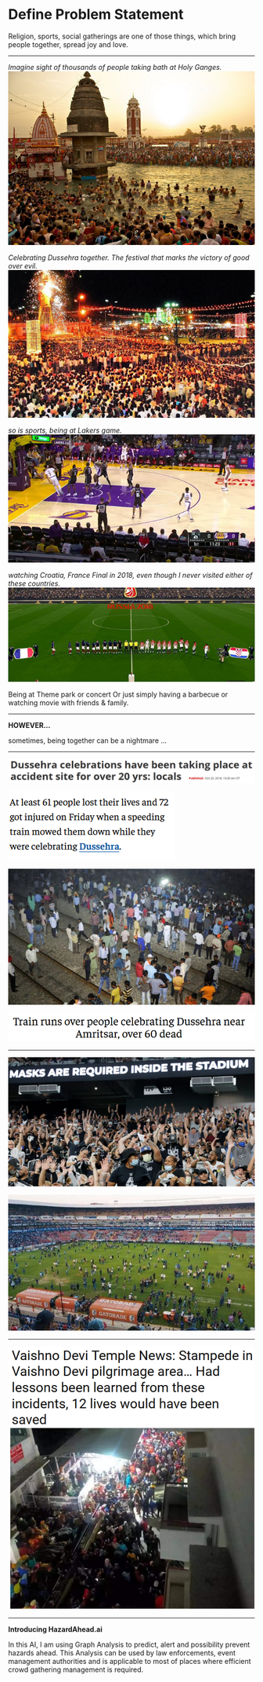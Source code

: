 # Define Problem Statement

Religion, sports, social gatherings are one of those things, which bring people together, spread joy and love.

---
*Imagine sight of thousands of people taking bath at Holy Ganges.*
![Holy Ganges](https://github.com/AmitXShukla/HazardAhead.ai/blob/main/assets/images/kumbhmela.png?raw=true)

*Celebrating Dussehra together. The festival that marks the victory of good over evil.*
![Dussehra](https://github.com/AmitXShukla/HazardAhead.ai/blob/main/assets/images/dussera.png?raw=true)

*so is sports, being at Lakers game.*
![Dussehra](https://github.com/AmitXShukla/HazardAhead.ai/blob/main/assets/images/lakers.png?raw=true)

*watching Croatia, France Final in 2018, even though I never visited either of these countries.*
![Dussehra](https://github.com/AmitXShukla/HazardAhead.ai/blob/main/assets/images/soccer.png?raw=true)

Being at Theme park or concert Or just simply having a barbecue or watching movie with friends & family.

---
**HOWEVER...**

sometimes, being together can be a nightmare ...

---

![RailTrack](https://github.com/AmitXShukla/HazardAhead.ai/blob/main/assets/images/railtracks_clip1.png?raw=true)

![RailTrack](https://github.com/AmitXShukla/HazardAhead.ai/blob/main/assets/images/railtracks_clip2.png?raw=true)

![RailTrack](https://github.com/AmitXShukla/HazardAhead.ai/blob/main/assets/images/railtracks.png?raw=true)

![RailTrack](https://github.com/AmitXShukla/HazardAhead.ai/blob/main/assets/images/railtracks_clip3.png?raw=true)

---

![RailTrack](https://github.com/AmitXShukla/HazardAhead.ai/blob/main/assets/images/gathering1.png?raw=true)

![RailTrack](https://github.com/AmitXShukla/HazardAhead.ai/blob/main/assets/images/gathering2.png?raw=true)

---
![RailTrack](https://github.com/AmitXShukla/HazardAhead.ai/blob/main/assets/images/vaishnav_devi_stampade.png?raw=true)

---

**Introducing HazardAhead.ai**

In this AI, I am using Graph Analysis to predict, alert and possibility prevent hazards ahead.
This Analysis can be used by law enforcements, event management authorities and is applicable to most of places where efficient crowd gathering management is required.